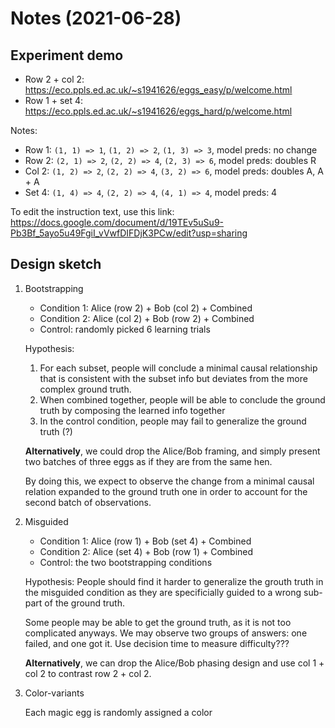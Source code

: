 
# Notes (2021-06-28)

## Experiment demo

- Row 2 + col 2: <https://eco.ppls.ed.ac.uk/~s1941626/eggs_easy/p/welcome.html>
- Row 1 + set 4: <https://eco.ppls.ed.ac.uk/~s1941626/eggs_hard/p/welcome.html>

Notes:

- Row 1: `(1, 1) => 1`, `(1, 2) => 2`, `(1, 3) => 3`, model preds: no change
- Row 2: `(2, 1) => 2`, `(2, 2) => 4`, `(2, 3) => 6`, model preds: doubles R
- Col 2: `(1, 2) => 2`, `(2, 2) => 4`, `(3, 2) => 6`, model preds: doubles A, A + A
- Set 4: `(1, 4) => 4`, `(2, 2) => 4`, `(4, 1) => 4`, model preds: 4

To edit the instruction text, use this link: <https://docs.google.com/document/d/19TEv5uSu9-Pb3Bf_5ayo5u49FgiI_vVwfDIFDjK3PCw/edit?usp=sharing>

## Design sketch

1. Bootstrapping

   - Condition 1: Alice (row 2) + Bob (col 2) + Combined
   - Condition 2: Alice (col 2) + Bob (row 2) + Combined
   - Control: randomly picked 6 learning trials

   Hypothesis:

   1. For each subset, people will conclude a minimal causal relationship that is consistent with the subset info but deviates from the more complex ground truth.
   2. When combined together, people will be able to conclude the ground truth by composing the learned info together
   3. In the control condition, people may fail to generalize the ground truth (?)

   **Alternatively**, we could drop the Alice/Bob framing, and simply present two batches of three eggs as if they are from the same hen.

   By doing this, we expect to observe the change from a minimal causal relation expanded to the ground truth one in order to account for the second batch of observations.

2. Misguided

   - Condition 1: Alice (row 1) + Bob (set 4) + Combined
   - Condition 2: Alice (set 4) + Bob (row 1) + Combined
   - Control: the two bootstrapping conditions

   Hypothesis: People should find it harder to generalize the grouth truth in the misguided condition as they are specificially guided to a wrong sub-part of the ground truth.

   Some people may be able to get the ground truth, as it is not too complicated anyways. We may observe two groups of answers: one failed, and one got it. Use decision time to measure difficulty???

   **Alternatively**, we can drop the Alice/Bob phasing design and use col 1 + col 2 to contrast row 2 + col 2.

3. Color-variants

   Each magic egg is randomly assigned a color
